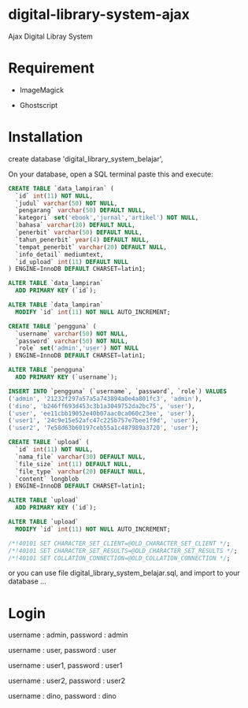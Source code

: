 # digital-library-system-ajax
Ajax Digital Libray System

# Requirement

- ImageMagick 

- Ghostscript

# Installation
create database 'digital_library_system_belajar',

On your database, open a SQL terminal paste this and execute:

```sql
CREATE TABLE `data_lampiran` (
  `id` int(11) NOT NULL,
  `judul` varchar(50) NOT NULL,
  `pengarang` varchar(50) DEFAULT NULL,
  `kategori` set('ebook','jurnal','artikel') NOT NULL,
  `bahasa` varchar(20) DEFAULT NULL,
  `penerbit` varchar(50) DEFAULT NULL,
  `tahun_penerbit` year(4) DEFAULT NULL,
  `tempat_penerbit` varchar(20) DEFAULT NULL,
  `info_detail` mediumtext,
  `id_upload` int(11) DEFAULT NULL
) ENGINE=InnoDB DEFAULT CHARSET=latin1;

ALTER TABLE `data_lampiran`
  ADD PRIMARY KEY (`id`);

ALTER TABLE `data_lampiran`
  MODIFY `id` int(11) NOT NULL AUTO_INCREMENT;

CREATE TABLE `pengguna` (
  `username` varchar(50) NOT NULL,
  `password` varchar(50) NOT NULL,
  `role` set('admin','user') NOT NULL
) ENGINE=InnoDB DEFAULT CHARSET=latin1;

ALTER TABLE `pengguna`
  ADD PRIMARY KEY (`username`);

INSERT INTO `pengguna` (`username`, `password`, `role`) VALUES
('admin', '21232f297a57a5a743894a0e4a801fc3', 'admin'),
('dino', 'b246ff693d453c3b1a3049752da2bc75', 'user'),
('user', 'ee11cbb19052e40b07aac0ca060c23ee', 'user'),
('user1', '24c9e15e52afc47c225b757e7bee1f9d', 'user'),
('user2', '7e58d63b60197ceb55a1c487989a3720', 'user');

CREATE TABLE `upload` (
  `id` int(11) NOT NULL,
  `nama_file` varchar(30) DEFAULT NULL,
  `file_size` int(11) DEFAULT NULL,
  `file_type` varchar(20) DEFAULT NULL,
  `content` longblob
) ENGINE=InnoDB DEFAULT CHARSET=latin1;

ALTER TABLE `upload`
  ADD PRIMARY KEY (`id`);

ALTER TABLE `upload`
  MODIFY `id` int(11) NOT NULL AUTO_INCREMENT;

/*!40101 SET CHARACTER_SET_CLIENT=@OLD_CHARACTER_SET_CLIENT */;
/*!40101 SET CHARACTER_SET_RESULTS=@OLD_CHARACTER_SET_RESULTS */;
/*!40101 SET COLLATION_CONNECTION=@OLD_COLLATION_CONNECTION */;

```

or you can use file digital_library_system_belajar.sql, and import to your database ...

# Login

username : admin, password : admin

username : user, password : user

username : user1, password : user1

username : user2, password : user2

username : dino, password : dino

